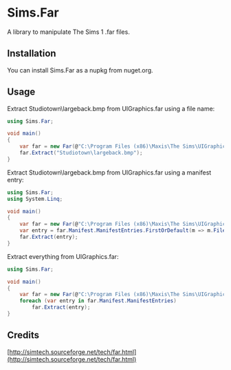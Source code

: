 # Sims.Far

A library to manipulate The Sims 1 .far files.

## Installation

You can install Sims.Far as a nupkg from nuget.org.

## Usage

Extract Studiotown\largeback.bmp from UIGraphics.far using a file name:

```cs
using Sims.Far;

void main()
{
    var far = new Far(@"C:\Program Files (x86)\Maxis\The Sims\UIGraphics\UIGraphics.far");
    far.Extract("Studiotown\largeback.bmp");
}
```

Extract Studiotown\largeback.bmp from UIGraphics.far using a manifest entry:

```cs
using Sims.Far;
using System.Linq;

void main()
{
    var far = new Far(@"C:\Program Files (x86)\Maxis\The Sims\UIGraphics\UIGraphics.far");
    var entry = far.Manifest.ManifestEntries.FirstOrDefault(m => m.Filename == "Studiotown\largeback.bmp");
    far.Extract(entry);
}
```

Extract everything from UIGraphics.far:

```cs
using Sims.Far;

void main()
{
    var far = new Far(@"C:\Program Files (x86)\Maxis\The Sims\UIGraphics\UIGraphics.far");
    foreach (var entry in far.Manifest.ManifestEntries)
        far.Extract(entry);
}
```

## Credits

[http://simtech.sourceforge.net/tech/far.html](http://simtech.sourceforge.net/tech/far.html)
